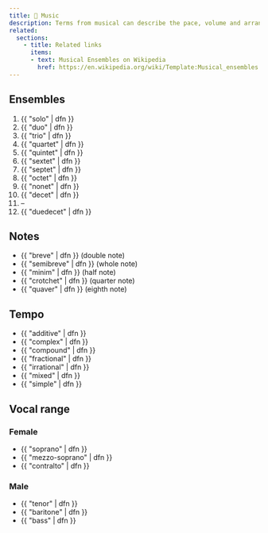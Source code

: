 ```yaml
---
title: 🎼 Music
description: Terms from musical can describe the pace, volume and arrangement of things.
related:
  sections:
    - title: Related links
      items:
      - text: Musical Ensembles on Wikipedia
        href: https://en.wikipedia.org/wiki/Template:Musical_ensembles
---
```


## Ensembles

1. {{ "solo" | dfn }}
2. {{ "duo" | dfn }}
3. {{ "trio" | dfn }}
4. {{ "quartet" | dfn }}
5. {{ "quintet" | dfn }}
6. {{ "sextet" | dfn }}
7. {{ "septet" | dfn }}
8. {{ "octet" | dfn }}
9. {{ "nonet" | dfn }}
10. {{ "decet" | dfn }}
11. –
12. {{ "duedecet" | dfn }}

## Notes

* {{ "breve" | dfn }} (double note)
* {{ "semibreve" | dfn }} (whole note)
* {{ "minim" | dfn }} (half note)
* {{ "crotchet" | dfn }} (quarter note)
* {{ "quaver" | dfn }} (eighth note)

## Tempo

* {{ "additive" | dfn }}
* {{ "complex" | dfn }}
* {{ "compound" | dfn }}
* {{ "fractional" | dfn }}
* {{ "irrational" | dfn }}
* {{ "mixed" | dfn }}
* {{ "simple" | dfn }}

## Vocal range

### Female

* {{ "soprano" | dfn }}
* {{ "mezzo-soprano" | dfn }}
* {{ "contralto" | dfn }}

### Male

* {{ "tenor" | dfn }}
* {{ "baritone" | dfn }}
* {{ "bass" | dfn }}
